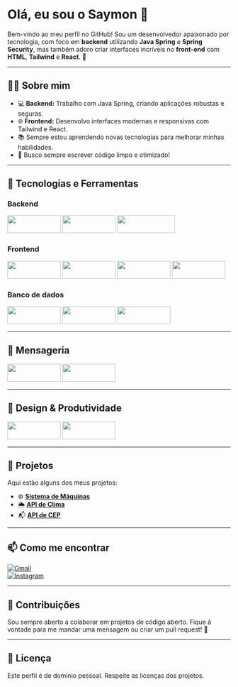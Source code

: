# Olá, eu sou o Saymon 👋

Bem-vindo ao meu perfil no GitHub! Sou um desenvolvedor apaixonado por tecnologia, com foco em **backend** utilizando **Java Spring** e **Spring Security**, mas também adoro criar interfaces incríveis no **front-end** com **HTML**, **Tailwind** e **React**. 🚀

---

## 🧑‍💻 Sobre mim

- 💻 **Backend:** Trabalho com Java Spring, criando aplicações robustas e seguras.
- 🌐 **Frontend:** Desenvolvo interfaces modernas e responsivas com Tailwind e React.
- 📚 Sempre estou aprendendo novas tecnologias para melhorar minhas habilidades.
- 🎯 Busco sempre escrever código limpo e otimizado!

---

## 🚀 Tecnologias e Ferramentas  

### **Backend**  
<p align="left">
  <img src="https://img.shields.io/badge/-Java-007396?style=for-the-badge&logo=openjdk&logoColor=white" width="120" height="40"/>
  <img src="https://img.shields.io/badge/-Spring-6DB33F?style=for-the-badge&logo=spring&logoColor=white" width="120" height="40"/>
  <img src="https://img.shields.io/badge/-Spring%20Security-6DB33F?style=for-the-badge&logo=springsecurity&logoColor=white" width="130" height="40"/>
</p>

### **Frontend**  
<p align="left">
  <img src="https://img.shields.io/badge/-HTML5-E34F26?style=for-the-badge&logo=html5&logoColor=white" width="120" height="40"/>
  <img src="https://img.shields.io/badge/-Tailwind%20CSS-06B6D4?style=for-the-badge&logo=tailwindcss&logoColor=white" width="120" height="40"/>
  <img src="https://img.shields.io/badge/-React-61DAFB?style=for-the-badge&logo=react&logoColor=white" width="120" height="40"/>
  <img src="https://img.shields.io/badge/-Next.js-000000?style=for-the-badge&logo=nextdotjs&logoColor=white" width="120" height="40"/>
</p>

### **Banco de dados**  
<p align="left">
  <img src="https://img.shields.io/badge/-MySQL-4479A1?style=for-the-badge&logo=mysql&logoColor=white" width="120" height="40"/>
  <img src="https://img.shields.io/badge/-PostgreSQL-336791?style=for-the-badge&logo=postgresql&logoColor=white" width="120" height="40"/>
  <img src="https://img.shields.io/badge/-MongoDB-47A248?style=for-the-badge&logo=mongodb&logoColor=white" width="120" height="40"/>
</p>

---

## 💬 Mensageria

<p align="left">
  <img src="https://img.shields.io/badge/-Kafka-231F20?style=for-the-badge&logo=apachekafka&logoColor=white" width="120" height="40"/>
  <img src="https://img.shields.io/badge/-WebSocket-4D8CF0?style=for-the-badge&logo=websocket&logoColor=white" width="120" height="40"/>
</p>

---

## 🎨 Design & Produtividade

<p align="left">
  <img src="https://img.shields.io/badge/-Notion-000000?style=for-the-badge&logo=notion&logoColor=white" width="120" height="40"/>
  <img src="https://img.shields.io/badge/-Figma-F24E1E?style=for-the-badge&logo=figma&logoColor=white" width="120" height="40"/>
</p>

---

## 📂 Projetos

Aqui estão alguns dos meus projetos:

- ⚙️ **[Sistema de Máquinas](https://github.com/SaymonTheDev7/MachineSystem)**  
- 🌦️ **[API de Clima](https://apiconsultweather.vercel.app)**  
- 📬 **[API de CEP](https://apiconsultcep.vercel.app)**  

---

## 📫 Como me encontrar  

[![Gmail](https://img.shields.io/badge/-saymonoliveiracastro@gmail.com-D14836?style=for-the-badge&logo=gmail&logoColor=white)](mailto:saymonoliveiracastro@gmail.com)  
[![Instagram](https://img.shields.io/badge/-@oliveirasaymonn-E4405F?style=for-the-badge&logo=instagram&logoColor=white)](https://instagram.com/oliveirasaymonn)  

---

## 🤝 Contribuições

Sou sempre aberto a colaborar em projetos de código aberto. Fique à vontade para me mandar uma mensagem ou criar um pull request! 🚀

---

## 📜 Licença

Este perfil é de domínio pessoal. Respeite as licenças dos projetos.
